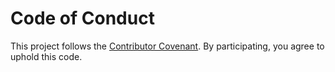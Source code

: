 # Code of Conduct

This project follows the [Contributor Covenant](https://www.contributor-covenant.org/version/2/1/code_of_conduct/).
By participating, you agree to uphold this code.